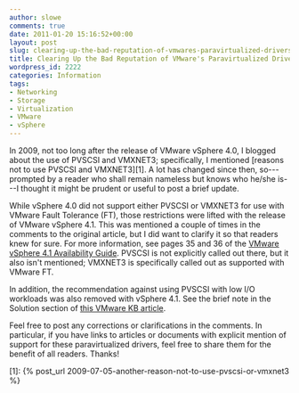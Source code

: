 ```yaml
---
author: slowe
comments: true
date: 2011-01-20 15:16:52+00:00
layout: post
slug: clearing-up-the-bad-reputation-of-vmwares-paravirtualized-drivers
title: Clearing Up the Bad Reputation of VMware's Paravirtualized Drivers
wordpress_id: 2222
categories: Information
tags:
- Networking
- Storage
- Virtualization
- VMware
- vSphere
---
```


In 2009, not too long after the release of VMware vSphere 4.0, I blogged about the use of PVSCSI and VMXNET3; specifically, I mentioned [reasons not to use PVSCSI and VMXNET3][1]. A lot has changed since then, so---prompted by a reader who shall remain nameless but knows who he/she is---I thought it might be prudent or useful to post a brief update.

While vSphere 4.0 did not support either PVSCSI or VMXNET3 for use with VMware Fault Tolerance (FT), those restrictions were lifted with the release of VMware vSphere 4.1. This was mentioned a couple of times in the comments to the original article, but I did want to clarify it so that readers knew for sure. For more information, see pages 35 and 36 of the [VMware vSphere 4.1 Availability Guide](http://www.vmware.com/pdf/vsphere4/r41/vsp_41_availability.pdf). PVSCSI is not explicitly called out there, but it also isn't mentioned; VMXNET3 is specifically called out as supported with VMware FT.

In addition, the recommendation against using PVSCSI with low I/O workloads was also removed with vSphere 4.1. See the brief note in the Solution section of [this VMware KB article](http://kb.vmware.com/kb/1017652).

Feel free to post any corrections or clarifications in the comments. In particular, if you have links to articles or documents with explicit mention of support for these paravirtualized drivers, feel free to share them for the benefit of all readers. Thanks!

[1]: {% post_url 2009-07-05-another-reason-not-to-use-pvscsi-or-vmxnet3 %}
